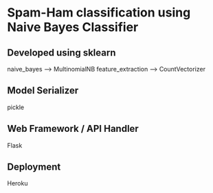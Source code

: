 # Spam-Ham classification using Naive Bayes Classifier

## Developed using sklearn
naive_bayes --> MultinomialNB
feature_extraction --> CountVectorizer

## Model Serializer
pickle

## Web Framework / API Handler
Flask

## Deployment
Heroku


